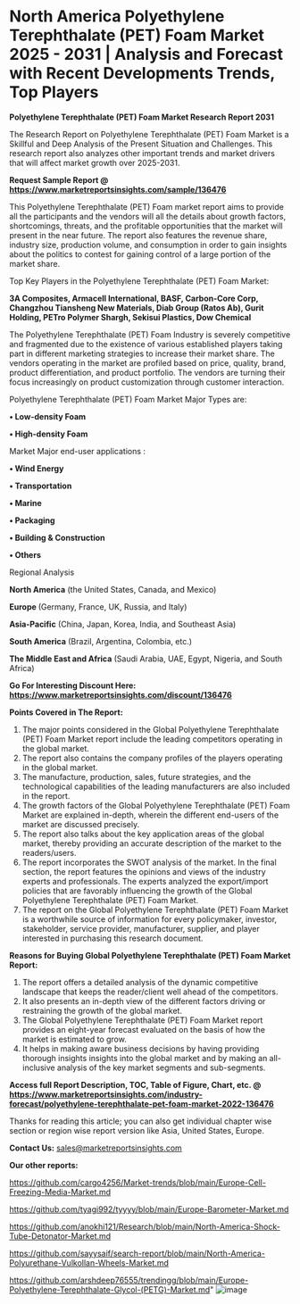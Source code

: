 # North America Polyethylene Terephthalate (PET) Foam Market 2025 - 2031 | Analysis and Forecast with Recent Developments Trends, Top Players

<strong>Polyethylene Terephthalate (PET) Foam Market Research Report 2031</strong>

The Research Report on Polyethylene Terephthalate (PET) Foam Market is a Skillful and Deep Analysis of the Present Situation and Challenges. This research report also analyzes other important trends and market drivers that will affect market growth over 2025-2031.

<strong>Request Sample Report @ <a href=https://www.marketreportsinsights.com/sample/136476>https://www.marketreportsinsights.com/sample/136476</a></strong>

This Polyethylene Terephthalate (PET) Foam market report aims to provide all the participants and the vendors will all the details about growth factors, shortcomings, threats, and the profitable opportunities that the market will present in the near future. The report also features the revenue share, industry size, production volume, and consumption in order to gain insights about the politics to contest for gaining control of a large portion of the market share.

Top Key Players in the Polyethylene Terephthalate (PET) Foam Market:

<strong>3A Composites, Armacell International, BASF, Carbon-Core Corp, Changzhou Tiansheng New Materials, Diab Group (Ratos Ab), Gurit Holding, PETro Polymer Shargh, Sekisui Plastics, Dow Chemical</strong>

The Polyethylene Terephthalate (PET) Foam Industry is severely competitive and fragmented due to the existence of various established players taking part in different marketing strategies to increase their market share. The vendors operating in the market are profiled based on price, quality, brand, product differentiation, and product portfolio. The vendors are turning their focus increasingly on product customization through customer interaction.

Polyethylene Terephthalate (PET) Foam Market Major Types are:

<strong>• Low-density Foam

• High-density Foam</strong>

Market Major end-user applications :

<strong>• Wind Energy

• Transportation

• Marine

• Packaging

• Building & Construction

• Others</strong>

Regional Analysis

</u><strong><b>North America</b></strong> (the United States, Canada, and Mexico)

<strong><b>Europe </b></strong>(Germany, France, UK, Russia, and Italy)

<strong><b>Asia-Pacific</b></strong> (China, Japan, Korea, India, and Southeast Asia)

<strong><b>South America</b></strong> (Brazil, Argentina, Colombia, etc.)

<strong><b>The Middle East and Africa</b></strong> (Saudi Arabia, UAE, Egypt, Nigeria, and South Africa)

<strong>Go For Interesting Discount Here: <a href=https://www.marketreportsinsights.com/discount/136476>https://www.marketreportsinsights.com/discount/136476</a></strong>

<strong>Points Covered in The Report:</strong>
<ol>
  <li>The major points considered in the Global Polyethylene Terephthalate (PET) Foam Market report include the leading competitors operating in the global market.</li>
  <li>The report also contains the company profiles of the players operating in the global market.</li>
  <li>The manufacture, production, sales, future strategies, and the technological capabilities of the leading manufacturers are also included in the report.</li>
  <li>The growth factors of the Global Polyethylene Terephthalate (PET) Foam Market are explained in-depth, wherein the different end-users of the market are discussed precisely.</li>
  <li>The report also talks about the key application areas of the global market, thereby providing an accurate description of the market to the readers/users.</li>
  <li>The report incorporates the SWOT analysis of the market. In the final section, the report features the opinions and views of the industry experts and professionals. The experts analyzed the export/import policies that are favorably influencing the growth of the Global Polyethylene Terephthalate (PET) Foam Market.</li>
  <li>The report on the Global Polyethylene Terephthalate (PET) Foam Market is a worthwhile source of information for every policymaker, investor, stakeholder, service provider, manufacturer, supplier, and player interested in purchasing this research document.</li>
</ol>
<strong>Reasons for Buying Global Polyethylene Terephthalate (PET) Foam Market Report:</strong>

<ol>
  <li>The report offers a detailed analysis of the dynamic competitive landscape that keeps the reader/client well ahead of the competitors.</li>
  <li>It also presents an in-depth view of the different factors driving or restraining the growth of the global market.</li>
  <li>The Global Polyethylene Terephthalate (PET) Foam Market report provides an eight-year forecast evaluated on the basis of how the market is estimated to grow.</li>
  <li>It helps in making aware business decisions by having providing thorough insights insights into the global market and by making an all-inclusive analysis of the key market segments and sub-segments.</li>
</ol>
<strong>Access full Report Description, TOC, Table of Figure, Chart, etc. @ <a href=https://www.marketreportsinsights.com/industry-forecast/polyethylene-terephthalate-pet-foam-market-2022-136476>https://www.marketreportsinsights.com/industry-forecast/polyethylene-terephthalate-pet-foam-market-2022-136476</a></strong>


Thanks for reading this article; you can also get individual chapter wise section or region wise report version like Asia, United States, Europe.

<strong>Contact Us:</strong>
sales@marketreportsinsights.com

<strong>Our other reports:</strong>

<a href=https://github.com/cargo4256/Market-trends/blob/main/Europe-Cell-Freezing-Media-Market.md>https://github.com/cargo4256/Market-trends/blob/main/Europe-Cell-Freezing-Media-Market.md</a>

<a href=https://github.com/tyagi992/tyyyy/blob/main/Europe-Barometer-Market.md>https://github.com/tyagi992/tyyyy/blob/main/Europe-Barometer-Market.md</a>

<a href=https://github.com/anokhi121/Research/blob/main/North-America-Shock-Tube-Detonator-Market.md>https://github.com/anokhi121/Research/blob/main/North-America-Shock-Tube-Detonator-Market.md</a>

<a href=https://github.com/sayysaif/search-report/blob/main/North-America-Polyurethane-Vulkollan-Wheels-Market.md>https://github.com/sayysaif/search-report/blob/main/North-America-Polyurethane-Vulkollan-Wheels-Market.md</a>

<a href=https://github.com/arshdeep76555/trendingg/blob/main/Europe-Polyethylene-Terephthalate-Glycol-(PETG)-Market.md>https://github.com/arshdeep76555/trendingg/blob/main/Europe-Polyethylene-Terephthalate-Glycol-(PETG)-Market.md</a>"
![image](https://github.com/user-attachments/assets/a7b82263-28d4-4b6d-b123-5fc821f007d7)
